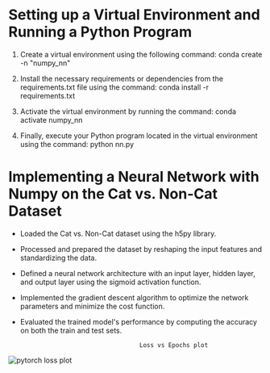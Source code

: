 # Setting up a Virtual Environment and Running a Python Program

1. Create a virtual environment using the following command:
 conda create -n "numpy_nn"


2. Install the necessary requirements or dependencies from the requirements.txt file using the command:
 conda install -r requirements.txt


3. Activate the virtual environment by running the command:
 conda activate numpy_nn


4. Finally, execute your Python program located in the virtual environment using the command:
 python nn.py


# Implementing a Neural Network with Numpy on the Cat vs. Non-Cat Dataset

- Loaded the Cat vs. Non-Cat dataset using the h5py library.
- Processed and prepared the dataset by reshaping the input features and standardizing the data.
- Defined a neural network architecture with an input layer, hidden layer, and output layer using the sigmoid activation function.
- Implemented the gradient descent algorithm to optimize the network parameters and minimize the cost function.
- Evaluated the trained model's performance by computing the accuracy on both the train and test sets.


                                       Loss vs Epochs plot
![pytorch loss plot](https://github.com/aashir023/AI-Summer-Internship/assets/92915317/2d959978-92bf-4142-a94f-d7632b35436a)



